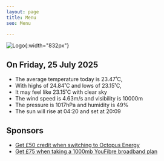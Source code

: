 ```yaml
---
layout: page
title: Menu
seo: Menu

---
```


![Logo](/images/logo.jpg){:width="832px"}

<!-- weather_marker starts -->
## On Friday, 25 July 2025

- The average temperature today is 23.47˚C,
- With highs of 24.84˚C and lows of 23.15˚C,
- It may feel like 23.15˚C with clear sky
- The wind speed is 4.63m/s and visibility is 10000m
- The pressure is 1017hPa and humidity is 49%
- The sun will rise at 04:20 and set at 20:09

<!-- weather_marker ends -->

## Sponsors

- [Get £50 credit when switching to Octopus Energy](https://bit.ly/3oD1nnS)
- [Get £75 when taking a 1000mb YouFibre broadband plan](https://aklam.io/91zWhU?)
